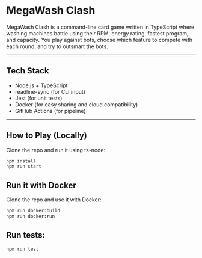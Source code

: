 # MegaWash Clash 

MegaWash Clash is a command-line card game written in TypeScript where washing machines battle using their RPM, energy rating, fastest program, and capacity. You play against bots, choose which feature to compete with each round, and try to outsmart the bots.


---

## Tech Stack

- Node.js + TypeScript
- readline-sync (for CLI input)
- Jest (for unit tests)
- Docker (for easy sharing and cloud compatibility)
- GitHub Actions (for pipeline)

---

## How to Play (Locally)

Clone the repo and run it using ts-node:

```bash
npm install
npm run start
```


## Run it with Docker

Clone the repo and use it with Docker:

```bash
npm run docker:build
npm run docker:run
```

## Run tests:

```bash
npm run test
```

